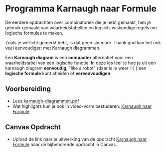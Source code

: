 # Programma Karnaugh naar Formule
De eerdere opdrachten over combinatoriek die je hebt gemaakt, heb je gebruik gemaakt van waarheidstabellen en logsich-wiskundige regels om logische formules te maken.

Zoals je wellicht gemerkt hebt, is dat geen sinecure. Thank god kan het ook veel eenvoudiger: met Karnaugh diagrammen.

Een **Karnaugh diagram** is een **compacter** alternatief voor een waarheidstabel van een logische functie. In deze les leer je hoe je uit een karnaugh diagram **eenvoudig**, "like a robot" (daar is ie weer :-) ) een **logische formule** kunt afleiden of **vereenvoudigen**.

## Voorbereiding
- Lees [karnaugh-diagrammen.pdf](../../onderwijsmateriaal/readers/karnaugh-diagrammen.pdf)
- Wat highlights kun je ook in video-vorm bestuderen: [Karnaugh naar Formule](https://youtu.be/zFIkaroaJ_E)

## Canvas Opdracht
- Upload de link naar je uitwerking van de opdracht [Karnaugh naar Formule](../../onderwijsmateriaal/opdrachten/oefenopdrachten/karnaugh-naar-formule/karnaugh-naar-formule.md) naar de bijbehorende opdracht in Canvas.